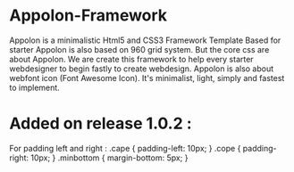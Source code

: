 # Appolon-Framework
Appolon is a minimalistic Html5 and CSS3 Framework Template Based for starter  Appolon is also based on 960 grid system. But the core css are about Appolon. We are create this framework to help every starter webdesigner to begin fastly to create webdesign. Appolon is also about webfont icon (Font Awesome Icon). It's minimalist, light, simply and fastest to implement.

# Added on release 1.0.2 :
For padding left and right :
.cape { padding-left: 10px; }
.cope { padding-right: 10px; }
.minbottom { margin-bottom: 5px; }
